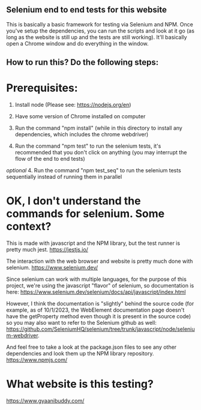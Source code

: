 ## Selenium end to end tests for this website
This is basically a basic framework for testing via Selenium and NPM. Once you've setup the dependencies, you can run the scripts and look at it go (as long as the website is still up and the tests are still working). It'll basically open a Chrome window and do everything in the window.

## How to run this? Do the following steps:

# Prerequisites:
1. Install node (Please see: https://nodejs.org/en)
2. Have some version of Chrome installed on computer

2. Run the command "npm install" (while in this directory to install any dependencies, which includes
the chrome webdriver)
3. Run the command "npm test" to run the selenium tests, it's recommended that you don't click on anything (you may interrupt the flow of the end to end tests)

*optional*
4. Run the command "npm test_seq" to run the selenium tests sequentially instead of running them in parallel

# OK, I don't understand the commands for selenium. Some context?

This is made with javascript and the NPM library, but the test runner is pretty much jest.
https://jestjs.io/

The interaction with the web browser and website is pretty much done with selenium.
https://www.selenium.dev/

Since selenium can work with multiple languages, for the purpose of this project, we're using the javascript "flavor" of selenium, so documentation is here:
https://www.selenium.dev/selenium/docs/api/javascript/index.html

However, I think the documentation is "slightly" behind the source code (for example, as of 10/1/2023, the WebElement documentation page doesn't have the getProperty method even though it is present in the source code) so you may also want to refer to the Selenium github as well: https://github.com/SeleniumHQ/selenium/tree/trunk/javascript/node/selenium-webdriver.

And feel free to take a look at the package.json files to see any other dependencies and look them up the NPM library repository.
https://www.npmjs.com/

# What website is this testing?
https://www.gyaanibuddy.com/